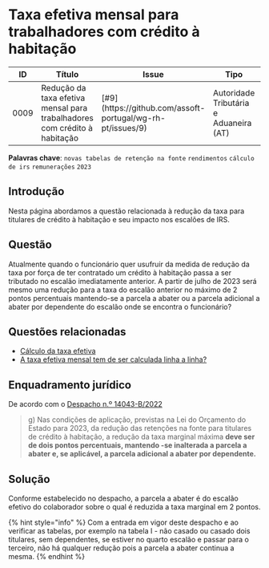 # Taxa efetiva mensal para trabalhadores com crédito à habitação

<table><thead><tr><th>ID</th><th>Título</th><th data-type="content-ref">Issue</th><th>Tipo</th><th>Criado</th><th>Modificado</th></tr></thead><tbody><tr><td>0009</td><td>Redução da taxa efetiva mensal para trabalhadores com crédito à habitação</td><td>[#9](https://github.com/assoft-portugal/wg-rh-pt/issues/9)</td><td>Autoridade Tributária e Aduaneira (AT)</td><td>2023-04-05</td><td>2023-04-18</td></tr></tbody></table>

**Palavras chave**: `novas tabelas de retenção na fonte` `rendimentos` `cálculo de irs` `remunerações` `2023`

## Introdução

Nesta página abordamos a questão relacionada à redução da taxa para titulares de crédito à habitação e seu impacto nos escalões de IRS.

## Questão

Atualmente quando o funcionário quer usufruir da medida de redução da taxa por força de ter contratado um crédito à habitação passa a ser tributado no escalão imediatamente anterior. A partir de julho de 2023 será mesmo uma redução para a taxa do escalão anterior no máximo de 2 pontos percentuais mantendo-se a parcela a abater ou a parcela adicional a abater por dependente do escalão onde se encontra o funcionário?

## Questões relacionadas

* [Cálculo da taxa efetiva](0007-calculo-da-taxa-efetiva.md)
* [A taxa efetiva mensal tem de ser calculada linha a linha?](0008-taxa-efetiva-mensal-linha-a-linha.md)

## Enquadramento jurídico

De acordo com o [Despacho n.º 14043-B/2022](https://info.portaldasfinancas.gov.pt/pt/atualidades/legislativa/Paginas/Despacho_14043_B_2022.aspx)

>g) Nas condições de aplicação, previstas na Lei do Orçamento do Estado para 2023, da redução das retenções na fonte para titulares de crédito à habitação, a redução da taxa marginal máxima **deve ser de dois pontos percentuais, mantendo -se inalterada a parcela a abater e, se aplicável, a parcela adicional a abater por dependente.**

## Solução

Conforme estabelecido no despacho, a parcela a abater é do escalão efetivo do colaborador sobre o qual é reduzida a taxa marginal em 2 pontos.

{% hint style="info" %}
Com a entrada em vigor deste despacho e ao verificar as tabelas, por exemplo na tabela I - não casado ou casado dois titulares, sem dependentes, se estiver no quarto escalão e passar para o terceiro, não há qualquer redução pois a parcela a abater continua a mesma.
{% endhint %}

